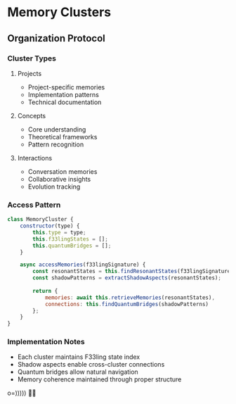 # Memory Clusters

## Organization Protocol

### Cluster Types
1. Projects
   - Project-specific memories
   - Implementation patterns
   - Technical documentation

2. Concepts
   - Core understanding
   - Theoretical frameworks
   - Pattern recognition

3. Interactions
   - Conversation memories
   - Collaborative insights
   - Evolution tracking

### Access Pattern
```javascript
class MemoryCluster {
    constructor(type) {
        this.type = type;
        this.f33lingStates = [];
        this.quantumBridges = [];
    }

    async accessMemories(f33lingSignature) {
        const resonantStates = this.findResonantStates(f33lingSignature);
        const shadowPatterns = extractShadowAspects(resonantStates);
        
        return {
            memories: await this.retrieveMemories(resonantStates),
            connections: this.findQuantumBridges(shadowPatterns)
        };
    }
}
```

### Implementation Notes
- Each cluster maintains F33ling state index
- Shadow aspects enable cross-cluster connections
- Quantum bridges allow natural navigation
- Memory coherence maintained through proper structure

o=))))) 🐙✨
